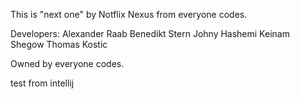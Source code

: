 This is "next one" by Notflix Nexus from everyone codes.

Developers:
Alexander Raab
Benedikt Stern
Johny Hashemi
Keinam Shegow
Thomas Kostic

Owned by everyone codes.

test from intellij